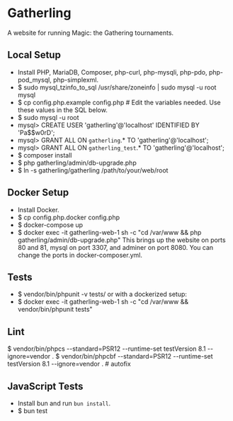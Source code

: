 # Gatherling

A website for running Magic: the Gathering tournaments.

## Local Setup

- Install PHP, MariaDB, Composer, php-curl, php-mysqli, php-pdo, php-pod_mysql, php-simplexml.
- $ sudo mysql_tzinfo_to_sql /usr/share/zoneinfo | sudo mysql -u root mysql
- $ cp config.php.example config.php # Edit the variables needed. Use these values in the SQL below.
- $ sudo mysql -u root
- mysql> CREATE USER 'gatherling'@'localhost' IDENTIFIED BY 'Pa$$w0rD';
- mysql> GRANT ALL ON `gatherling`.* TO 'gatherling'@'localhost';
- mysql> GRANT ALL ON `gatherling_test`.* TO 'gatherling'@'localhost';
- $ composer install
- $ php gatherling/admin/db-upgrade.php
- $ ln -s gatherling/gatherling /path/to/your/web/root

## Docker Setup

- Install Docker.
- $ cp config.php.docker config.php
- $ docker-compose up
- $ docker exec -it gatherling-web-1 sh -c "cd /var/www && php gatherling/admin/db-upgrade.php"
This brings up the website on ports 80 and 81, mysql on port 3307, and adminer on port 8080.
You can change the ports in docker-composer.yml.

## Tests

- $ vendor/bin/phpunit -v tests/
or with a dockerized setup:
- $ docker exec -it gatherling-web-1 sh -c "cd /var/www && vendor/bin/phpunit tests"

## Lint
$ vendor/bin/phpcs --standard=PSR12 --runtime-set testVersion 8.1 --ignore=vendor .
$ vendor/bin/phpcbf --standard=PSR12 --runtime-set testVersion 8.1 --ignore=vendor . # autofix

## JavaScript Tests

- Install bun and run `bun install`.
- $ bun test
